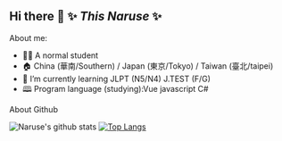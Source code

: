 ## Hi there 👋 ✨ _This Naruse_ ✨

About me:
+ 👦🏼 A normal student
+ 🏠 China (華南/Southern) / Japan (東京/Tokyo) / Taiwan (臺北/taipei) 
+ 📖 I’m currently learning JLPT (N5/N4) J.TEST (F/G)
+ 🕮 Program language (studying):Vue javascript C#

About Github

![Naruse's github stats](https://github-readme-stats.vercel.app/api?username=Naruse-developer&show_icons=true&bg_color=252a34&text_color=eaeaea&title_color=ff2e63&icon_color=08d9d6&count_private=true)
[![Top Langs](https://github-readme-stats.vercel.app/api/top-langs/?username=Naruse-developer&layout=compact&bg_color=252a34&text_color=eaeaea&title_color=ff2e63)](https://github.com/anuraghazra/github-readme-stats)

<!--
**Naruse-developer/Naruse-developer** is a ✨ _special_ ✨ repository because its `README.md` (this file) appears on your GitHub profile.

Here are some ideas to get you started:

- 🔭 I’m currently working on ...
- 🌱 I’m currently learning ...
- 👯 I’m looking to collaborate on ...
- 🤔 I’m looking for help with ...
- 💬 Ask me about ...
- 📫 How to reach me: ...
- 😄 Pronouns: ...
- ⚡ Fun fact: ...
-->

